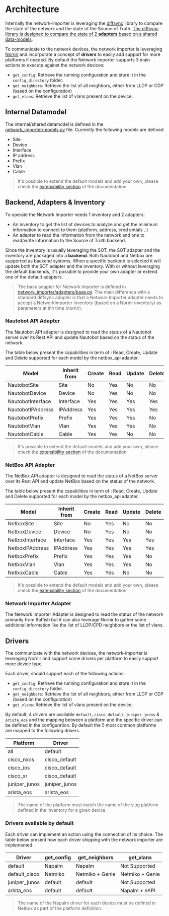 
# Architecture

Internally the network-importer is leveraging the [diffsync](https://github.com/networktocode/diffsync) library to compare the state of the network and the state of the Source of Truth. [The diffsync library is designed to compare the state of 2 **adapters** based on a shared data-models](https://blog.networktocode.com/post/intro-to-diffing-and-syncing-data-with-diffsync/).

To communicate to the network devices, the network importer is leveraging [Nornir](https://github.com/nornir-automation/nornir) and incorporate a concept of **drivers** to easily add support for more platforms if needed.
By default the Network Importer supports 3 main actions to execute against the network devices:
- `get_config`: Retrieve the running configuration and store it in the `config_directory` folder.
- `get_neighbors`: Retrieve the list of all neighbors, either from LLDP or CDP (based on the configuration)
- `get_vlans`: Retrieve the list of vlans present on the device.

## Internal Datamodel

The internal/shared datamodel is defined in the [network_importer/models.py](../network_importer/models.py) file. Currently the following models are defined
- Site
- Device 
- Interface 
- IP address
- Prefix
- Vlan
- Cable

> It's possible to extend the default models and add your own, please check the [extensibility section](extensibility.md) of the documentation

## Backend, Adapters & Inventory

To operate the Network Importer needs 1 inventory and 2 adapters:
- An inventory to get the list of devices to analyze and get the minimum information to connect to them (platform, address, cred
entials ..)
- An adapter to read the information from the network and one to read/write information to the Source of Truth backend.

Since the inventory is usually leveraging the SOT, the SOT adapter and the inventory are packaged into a **backend**. Both Nautobot and Netbox are supported as backend systems. When a specific backend is selected it will update both the SOT adapter and the inventory.
With or without leveraging the default backends, it's possible to provide your own adapter or extend one of the default adapters.

> The base adapter for Network Importer is defined in [network_importer/adapters/base.py](../network_importer/adapters/base.py). The main difference with a standard diffsync adapter is that a Network Importer adapter needs to accept a NetworkImporter inventory (based on a Nornir inventory) as parameters at init time (nornir).

### Nautobot API Adapter

The Nautobot API adapter is designed to read the status of a Nautobot server over its Rest API and update Nautobot based on the status of the network.

The table below present the capabilities in term of : Read, Create, Update and Delete supported for each model by the netbox_api adapter.

| Model              | Inherit from | Create | Read   | Update | Delete |
|--------------------|--------------|--------|--------|--------|--------|
| NautobotSite       | Site         | No     | Yes    | No     | No     | 
| NautobotDevice     | Device       | No     | Yes    | No     | No     | 
| NautobotInterface  | Interface    | Yes    | Yes    | Yes    | Yes    | 
| NautobotIPAddress  | IPAddress    | Yes    | Yes    | Yes    | Yes    | 
| NautobotPrefix     | Prefix       | Yes    | Yes    | Yes    | No     | 
| NautobotVlan       | Vlan         | Yes    | Yes    | Yes    | No     | 
| NautobotCable      | Cable        | Yes    | Yes    | No     | No     | 

> It's possible to extend the default models and add your own, please check the [extensibility section](extensibility.md) of the documentation

### NetBox API Adapter

The NetBox API adapter is designed to read the status of a NetBox server over its Rest API and update NetBox based on the status of the network.

The table below present the capabilities in term of : Read, Create, Update and Delete supported for each model by the netbox_api adapter.

| Model            | Inherit from | Create | Read   | Update | Delete |
|------------------|--------------|--------|--------|--------|--------|
| NetboxSite       | Site         | No     | Yes    | No     | No     | 
| NetboxDevice     | Device       | No     | Yes    | No     | No     | 
| NetboxInterface  | Interface    | Yes    | Yes    | Yes    | Yes    | 
| NetboxIPAddress  | IPAddress    | Yes    | Yes    | Yes    | Yes    | 
| NetboxPrefix     | Prefix       | Yes    | Yes    | Yes    | No     | 
| NetboxVlan       | Vlan         | Yes    | Yes    | Yes    | No     | 
| NetboxCable      | Cable        | Yes    | Yes    | No     | No     | 

> It's possible to extend the default models and add your own, please check the [extensibility section](extensibility.md) of the documentation

### Network Importer Adapter

The Network Importer Adapter is designed to read the status of the network primarily from Batfish but it can also leverage Nornir to gather some additional information like the list of LLDP/CPD neighbors or the list of vlans.

## Drivers

The communicate with the network devices, the network-importer is leveraging Nornir and support some drivers per platform to easily support more device type.

Each driver, should support each of the following actions: 
- `get_config`: Retrieve the running configuration and store it in the `config_directory` folder.
- `get_neighbors`: Retrieve the list of all neighbors, either from LLDP or CDP (based on the configuration)
- `get_vlans`: Retrieve the list of vlans present on the device.

By default, 4 drivers are available `default`, `cisco_default`, `juniper_junos` & `arista_eos` and the mapping between a platform and the specific driver can be defined in the configuration. By default the 5 most common platforms are mapped to the following drivers.

| Platform        | Driver         | 
|-----------------|----------------|
| all             | default        | 
| cisco_nxos      | cisco_default  |
| cisco_ios       | cisco_default  |
| cisco_xr        | cisco_default  |
| juniper_junos   | juniper_junos  |
| arista_eos      | arista_eos     |

> The name of the platform must match the name of the slug platform defined in the inventory for a given device

### Drivers available by default

Each driver can implement an action using the connection of its choice. The table below present how each driver shipping with the network importer are implemented. 

| Driver            | get_config   | get_neighbors   | get_vlans       |
|-------------------|--------------|-----------------|-----------------|
| default           | Napalm       | Napalm          | Not Supported   | 
| default_cisco     | Netmiko      | Netmiko + Genie | Netmiko + Genie | 
| juniper_junos     | default      | default         | Not Supported   | 
| arista_eos        | default      | default         | Napalm + eAPI   |

> The name of the Napalm driver for each device must be defined in Netbox as part of the platform definition.